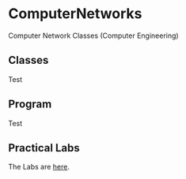 # ComputerNetworks
Computer Network Classes (Computer Engineering)

## Classes
Test

## Program
Test

## Practical Labs
The Labs are [here](https://github.com/pmrosa-classes/ComputerNetworks/Labs-2022).

